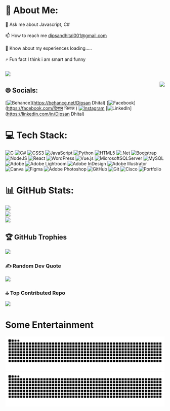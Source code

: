
# 💫 About Me:
💬 Ask me about Javascript, C#<br><br>📫 How to reach me dipsandhital001@gmail.com<br><br>📄 Know about my experiences loading.....<br><br>⚡ Fun fact I think i am smart and funny

###
[![](https://visitcount.itsvg.in/api?id=dipsan123&icon=4&color=0)](https://visitcount.itsvg.in)

<img align="right" height="150" src="https://media.giphy.com/media/v1.Y2lkPTc5MGI3NjExbDYzYzU1dmc1ZWFweWY0bGZwdzdvdzNtaTZvMm9jMTZ0Y2YxeGt1OSZlcD12MV9naWZzX3NlYXJjaCZjdD1n/bGgsc5mWoryfgKBx1u/giphy.gif"  />

## 🌐 Socials:
[![Behance](https://img.shields.io/badge/Behance-1769ff?logo=behance&logoColor=white)](https://behance.net/Dipsan Dhital) [![Facebook](https://img.shields.io/badge/Facebook-%231877F2.svg?logo=Facebook&logoColor=white)](https://facebook.com/दिप्शन धिताल ) [![Instagram](https://img.shields.io/badge/Instagram-%23E4405F.svg?logo=Instagram&logoColor=white)](https://instagram.com/dipsandhital) [![LinkedIn](https://img.shields.io/badge/LinkedIn-%230077B5.svg?logo=linkedin&logoColor=white)](https://linkedin.com/in/Dipsan Dhital) 

# 💻 Tech Stack:
![C](https://img.shields.io/badge/c-%2300599C.svg?style=for-the-badge&logo=c&logoColor=white) ![C#](https://img.shields.io/badge/c%23-%23239120.svg?style=for-the-badge&logo=csharp&logoColor=white) ![CSS3](https://img.shields.io/badge/css3-%231572B6.svg?style=for-the-badge&logo=css3&logoColor=white) ![JavaScript](https://img.shields.io/badge/javascript-%23323330.svg?style=for-the-badge&logo=javascript&logoColor=%23F7DF1E) ![Python](https://img.shields.io/badge/python-3670A0?style=for-the-badge&logo=python&logoColor=ffdd54) ![HTML5](https://img.shields.io/badge/html5-%23E34F26.svg?style=for-the-badge&logo=html5&logoColor=white) ![.Net](https://img.shields.io/badge/.NET-5C2D91?style=for-the-badge&logo=.net&logoColor=white) ![Bootstrap](https://img.shields.io/badge/bootstrap-%238511FA.svg?style=for-the-badge&logo=bootstrap&logoColor=white) ![NodeJS](https://img.shields.io/badge/node.js-6DA55F?style=for-the-badge&logo=node.js&logoColor=white) ![React](https://img.shields.io/badge/react-%2320232a.svg?style=for-the-badge&logo=react&logoColor=%2361DAFB) ![WordPress](https://img.shields.io/badge/WordPress-%23117AC9.svg?style=for-the-badge&logo=WordPress&logoColor=white) ![Vue.js](https://img.shields.io/badge/vue.js-%2335495e.svg?style=for-the-badge&logo=vuedotjs&logoColor=%234FC08D) ![MicrosoftSQLServer](https://img.shields.io/badge/Microsoft%20SQL%20Server-CC2927?style=for-the-badge&logo=microsoft%20sql%20server&logoColor=white) ![MySQL](https://img.shields.io/badge/mysql-4479A1.svg?style=for-the-badge&logo=mysql&logoColor=white) ![Adobe](https://img.shields.io/badge/adobe-%23FF0000.svg?style=for-the-badge&logo=adobe&logoColor=white) ![Adobe Lightroom](https://img.shields.io/badge/Adobe%20Lightroom-31A8FF.svg?style=for-the-badge&logo=Adobe%20Lightroom&logoColor=white) ![Adobe InDesign](https://img.shields.io/badge/Adobe%20InDesign-49021F?style=for-the-badge&logo=adobeindesign&logoColor=FF3366) ![Adobe Illustrator](https://img.shields.io/badge/adobe%20illustrator-%23FF9A00.svg?style=for-the-badge&logo=adobe%20illustrator&logoColor=white) ![Canva](https://img.shields.io/badge/Canva-%2300C4CC.svg?style=for-the-badge&logo=Canva&logoColor=white) ![Figma](https://img.shields.io/badge/figma-%23F24E1E.svg?style=for-the-badge&logo=figma&logoColor=white) ![Adobe Photoshop](https://img.shields.io/badge/adobe%20photoshop-%2331A8FF.svg?style=for-the-badge&logo=adobe%20photoshop&logoColor=white) ![GitHub](https://img.shields.io/badge/github-%23121011.svg?style=for-the-badge&logo=github&logoColor=white) ![Git](https://img.shields.io/badge/git-%23F05033.svg?style=for-the-badge&logo=git&logoColor=white) ![Cisco](https://img.shields.io/badge/cisco-%23049fd9.svg?style=for-the-badge&logo=cisco&logoColor=black) ![Portfolio](https://img.shields.io/badge/Portfolio-%23000000.svg?style=for-the-badge&logo=firefox&logoColor=#FF7139)
# 📊 GitHub Stats:
![](https://github-readme-stats.vercel.app/api?username=dipsan123&theme=dark&hide_border=false&include_all_commits=true&count_private=true)<br/>
![](https://github-readme-streak-stats.herokuapp.com/?user=dipsan123&theme=dark&hide_border=false)<br/>
![](https://github-readme-stats.vercel.app/api/top-langs/?username=dipsan123&theme=dark&hide_border=false&include_all_commits=true&count_private=true&layout=compact)

## 🏆 GitHub Trophies
![](https://github-profile-trophy.vercel.app/?username=dipsan123&theme=radical&no-frame=false&no-bg=false&margin-w=4)

### ✍️ Random Dev Quote
![](https://quotes-github-readme.vercel.app/api?type=horizontal&theme=radical)

### 🔝 Top Contributed Repo
![](https://github-contributor-stats.vercel.app/api?username=dipsan123&limit=5&theme=dark&combine_all_yearly_contributions=true)

# Some Entertainment
![github contribution grid snake animation](https://raw.githubusercontent.com/beesou777/beesou777/output/github-contribution-grid-snake-dark.svg#gh-dark-mode-only)
![github contribution grid snake animation](https://raw.githubusercontent.com/beesou777/beesou777/output/github-contribution-grid-snake.svg#gh-light-mode-only)


